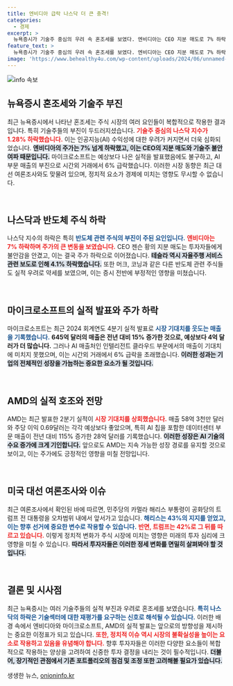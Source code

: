 ```yaml
---
title: 엔비디아 급락 나스닥 더 큰 충격!
categories:
  - 경제
excerpt: >
  뉴욕증시가 기술주 중심의 우려 속 혼조세를 보였다. 엔비디아는 CEO 지분 매도로 7% 하락하고, 마이크로소프트는 AI 매출 부진으로 시간외 거래에서 6% 급락했다. 한편, 해리스 부통령이 트럼프 전 대통령을 오차범위 내에서 앞서는 대선 여론조사 결과도 주목받고 있다.
feature_text: >
  뉴욕증시가 기술주 중심의 우려 속 혼조세를 보였다. 엔비디아는 CEO 지분 매도로 7% 하락하고, 마이크로소프트는 AI 매출 부진으로 시간외 거래에서 6% 급락했다. 한편, 해리스 부통령이 트럼프 전 대통령을 오차범위 내에서 앞서는 대선 여론조사 결과도 주목받고 있다.
image: 'https://www.behealthy4u.com/wp-content/uploads/2024/06/unnamed-file.png'
---
```


<p><img src="https://www.behealthy4u.com/wp-content/uploads/2024/06/unnamed-file.png" alt="info 속보" /></p>

<h2 data-ke-size="size26">뉴욕증시 혼조세와 기술주 부진</h2>

<p data-ke-size="size16">최근 뉴욕증시에서 나타난 혼조세는 주식 시장의 여러 요인들이 복합적으로 작용한 결과입니다. 특히 기술주들의 부진이 두드러지셨습니다. <b><span style="color: #ee2323;">기술주 중심의 나스닥 지수가 1.28% 하락했습니다.</span></b> 이는 인공지능(AI) 수익성에 대한 우려가 커지면서 더욱 심화되었습니다. <b><span style="background-color: #21538527;">엔비디아의 주가는 7% 넘게 하락했고, 이는 CEO의 지분 매도와 기술주 불안 여파 때문입니다.</span></b> 마이크로소프트는 예상보다 나은 실적을 발표했음에도 불구하고, AI 부문 매출의 부진으로 시간외 거래에서 6% 급락했습니다. 이러한 시장 동향은 최근 대선 여론조사와도 맞물려 있으며, 정치적 요소가 경제에 미치는 영향도 무시할 수 없습니다.</p>

<p data-ke-size="size16">&nbsp;</p>

<h2 data-ke-size="size26">나스닥과 반도체 주식 하락</h2>

<p data-ke-size="size16">나스닥 지수의 하락은 특히 <b><span style="color: #1a5490;">반도체 관련 주식의 부진이 주된 요인입니다.</span></b> <b><span style="color: #ee2323;">엔비디아는 7% 하락하며 주가의 큰 변동을 보였습니다.</span></b> CEO 젠슨 황의 지분 매도는 투자자들에게 불안감을 안겼고, 이는 결국 주가 하락으로 이어졌습니다.  <b><span style="background-color: #21538527;">테슬라 역시 자율주행 서비스 관련 보도로 인해 4.1% 하락했습니다.</span></b>  또한 머크, 코닝과 같은 다른 반도체 관련 주식들도 실적 우려로 약세를 보였으며, 이는 증시 전반에 부정적인 영향을 미쳤습니다.</p>

<p data-ke-size="size16">&nbsp;</p>

<h2 data-ke-size="size26">마이크로소프트의 실적 발표와 주가 하락</h2>

<p data-ke-size="size16">마이크로소프트는 최근 2024 회계연도 4분기 실적 발표로 <b><span style="color: #1a5490;">시장 기대치를 웃도는 매출을 기록했습니다.</span></b> <b><span style="ee2323;">645억 달러의 매출은 전년 대비 15% 증가한 것으로, 예상보다 4억 달러가 더 많습니다.</span></b> 그러나 AI 매출처인 인텔리전트 클라우드 부문에서의 매출이 기대치에 미치지 못했으며, 이는 시간외 거래에서 6% 급락을 초래했습니다. <b><span style="background-color: #21538527;">이러한 성과는 기업의 전체적인 성장을 가늠하는 중요한 요소가 될 것입니다.</span></b></p>

<p data-ke-size="size16">&nbsp;</p>

<h2 data-ke-size="size26">AMD의 실적 호조와 전망</h2>

<p data-ke-size="size16">AMD는 최근 발표한 2분기 실적이 <b><span style="color: #ee2323;">시장 기대치를 상회했습니다.</span></b> 매출 58억 3천만 달러와 주당 이익 0.69달러는 각각 예상보다 좋았으며, 특히 AI 칩을 포함한 데이터센터 부문 매출이 전년 대비 115% 증가한 28억 달러를 기록했습니다. <b><span style="background-color: #21538527;">이러한 성장은 AI 기술의 수요 증가에 크게 기인합니다.</span></b> 앞으로도 AMD는 지속 가능한 성장 경로를 유지할 것으로 보이고, 이는 주가에도 긍정적인 영향을 미칠 전망입니다.</p>

<p data-ke-size="size16">&nbsp;</p>

<h2 data-ke-size="size26">미국 대선 여론조사와 이슈</h2>

<p data-ke-size="size16">최근 여론조사에서 확인된 바에 따르면, 민주당의 카멀라 해리스 부통령이 공화당의 트럼프 전 대통령을 오차범위 내에서 앞서가고 있습니다. <b><span style="color: #1a5490;">해리스는 43%의 지지를 얻었고, 이는 향후 선거에 중요한 변수로 작용할 수 있습니다.</span></b> <b><span style="color: #ee2323;">반면, 트럼프는 42%로 그 뒤를 따르고 있습니다.</span></b> 이렇게 정치적 변화가 주식 시장에 미치는 영향은 미래의 투자 심리에 크 영향을 미칠 수 있습니다. <b><span style="background-color: #21538527;">따라서 투자자들은 이러한 정세 변화를 면밀히 살펴봐야 할 것입니다.</span></b></p>

<p data-ke-size="size16">&nbsp;</p>

<h2 data-ke-size="size26">결론 및 시사점</h2>

<p data-ke-size="size16">최근 뉴욕증시는 여러 기술주들의 실적 부진과 우려로 혼조세를 보였습니다. <b><span style="color: #1a5490;">특히 나스닥의 하락은 기술섹터에 대한 재평가를 요구하는 신호로 해석될 수 있습니다.</span></b> 이러한 배경 속에서 엔비디아와 마이크로소프트, AMD의 실적 발표는 앞으로의 방향성을 제시하는 중요한 이정표가 되고 있습니다. <b><span style="color: #ee2323;">또한, 정치적 이슈 역시 시장의 불확실성을 높이는 요소로 작용하고 있음을 유념해야 합니다.</span></b> 향후 투자자들은 이러한 다양한 요소들이 복합적으로 작용하는 양상을 고려하여 신중한 투자 결정을 내리는 것이 필수적입니다. <b><span style="background-color: #21538527;">더불어, 장기적인 관점에서 기존 포트폴리오의 점검 및 조정 또한 고려해볼 필요가 있습니다.</span></b></p>
생생한 뉴스, <a href="https://onioninfo.kr" rel="dofollow">onioninfo.kr</a>


